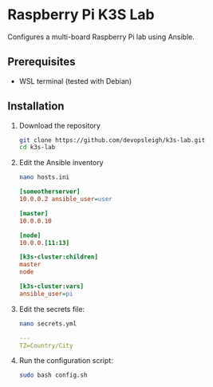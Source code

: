 # Raspberry Pi K3S Lab

Configures a multi-board Raspberry Pi lab using Ansible.

## Prerequisites

- WSL terminal (tested with Debian)

## Installation

1. Download the repository

   ```sh
   git clone https://github.com/devopsleigh/k3s-lab.git
   cd k3s-lab
   ```

2. Edit the Ansible inventory

   ```sh
   nano hosts.ini
   ```

   ```ini
   [someotherserver]
   10.0.0.2 ansible_user=user

   [master]
   10.0.0.10

   [node]
   10.0.0.[11:13]

   [k3s-cluster:children]
   master
   node

   [k3s-cluster:vars]
   ansible_user=pi
   ```

3. Edit the secrets file:

   ```sh
   nano secrets.yml
   ```

   ```yml
   ---
   TZ=Country/City
   ```

4. Run the configuration script:

   ```sh
   sudo bash config.sh
   ```
